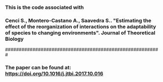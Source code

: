 ### This is the code associated with
### Cenci S., Montero-Castano A., Saavedra S.. "Estimating the effect of the reorganization of interactions on the adaptability of species to changing environments". Journal of Theoretical Biology
######################################################### 
### The paper can be found at: https://doi.org/10.1016/j.jtbi.2017.10.016
